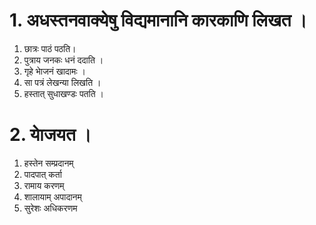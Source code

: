 # 1. अधस्तनवाक्येषु विद्यमानानि कारकाणि लिखत ।
1. छात्रः पाठं पठति।
2. पुत्राय जनकः धनं ददाति ।
3. गृहे भाेजनं खादामः ।
4. सा पत्रं लेखन्या लिखति ।
5. हस्तात् सुधाखण्डः पतति ।
# 2. याेजयत ।
1. हस्तेन सम्प्रदानम्
2. पादपात् कर्ता
3. रामाय करणम्
4. शालायाम् अपादानम्
5. सुरेशः अधिकरणम
